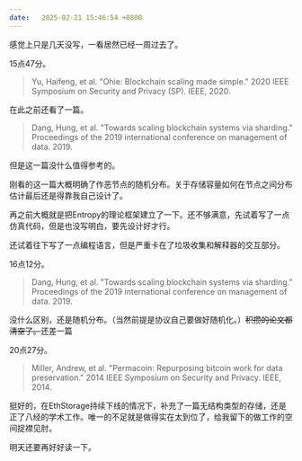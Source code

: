 ```yaml
---
date:   2025-02-21 15:46:54 +0800
---
```


感觉上只是几天没写，一看居然已经一周过去了。

15点47分。

> Yu, Haifeng, et al. "Ohie: Blockchain scaling made simple." 2020 IEEE Symposium on Security and Privacy (SP). IEEE, 2020.

在此之前还看了一篇。

> Dang, Hung, et al. "Towards scaling blockchain systems via sharding." Proceedings of the 2019 international conference on management of data. 2019.

但是这一篇没什么值得参考的。

刚看的这一篇大概明确了作恶节点的随机分布。关于存储容量如何在节点之间分布估计最后还是得靠我自己设计了。

再之前大概就是把Entropy的理论框架建立了一下。还不够满意，先试着写了一点仿真代码，但是也没写明白，要先设计好才行。

还试着往下写了一点编程语言，但是严重卡在了垃圾收集和解释器的交互部分。

16点12分。

> Dang, Hung, et al. "Towards scaling blockchain systems via sharding." Proceedings of the 2019 international conference on management of data. 2019.

没什么区别，还是随机分布。（当然前提是协议自己要做好随机化。）~~积攒的论文都清空了。~~还差一篇

20点27分。

> Miller, Andrew, et al. "Permacoin: Repurposing bitcoin work for data preservation." 2014 IEEE Symposium on Security and Privacy. IEEE, 2014.

挺好的，在EthStorage持续下线的情况下，补充了一篇无结构类型的存储，还是正了八经的学术工作。唯一的不足就是做得实在太到位了，给我留下的做工作的空间捉襟见肘。

明天还要再好好读一下。
